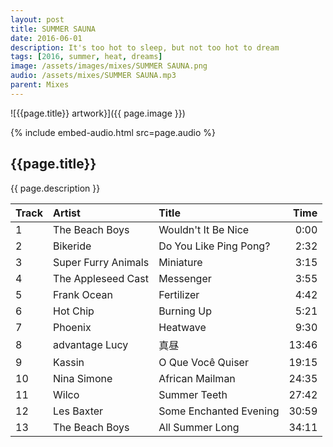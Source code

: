 ```yaml
---
layout: post
title: SUMMER SAUNA
date: 2016-06-01
description: It's too hot to sleep, but not too hot to dream
tags: [2016, summer, heat, dreams]
image: /assets/images/mixes/SUMMER SAUNA.png
audio: /assets/mixes/SUMMER SAUNA.mp3
parent: Mixes
---
```


![{{page.title}} artwork}]({{ page.image }})

{% include embed-audio.html src=page.audio %}

## {{page.title}}
{{ page.description }}

| Track | Artist                   | Title                     | Time  |
|:------|:-------------------------|:--------------------------|------:|
| 1     | The Beach Boys           | Wouldn't It Be Nice       | 0:00  |
| 2     | Bikeride                 | Do You Like Ping Pong?    | 2:32  |
| 3     | Super Furry Animals      | Miniature                 | 3:15  |
| 4     | The Appleseed Cast       | Messenger                 | 3:55  |
| 5     | Frank Ocean              | Fertilizer                | 4:42  |
| 6     | Hot Chip                 | Burning Up                | 5:21  |
| 7     | Phoenix                  | Heatwave                  | 9:30  |
| 8     | advantage Lucy           | 真昼                      | 13:46 |
| 9     | Kassin                   | O Que Você Quiser         | 19:15 |
| 10    | Nina Simone              | African Mailman           | 24:35 |
| 11    | Wilco                    | Summer Teeth              | 27:42 |
| 12    | Les Baxter               | Some Enchanted Evening    | 30:59 |
| 13    | The Beach Boys           | All Summer Long           | 34:11 |

